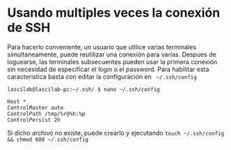 # Usando multiples veces la conexión de SSH
Para hacerlo conveniente, un usuario que utilice varias terminales simultaneamente, 
puede reutilizar una conexión para varias. Despues de loguearse, las terminales 
subsecuentes pueden usar la primera conexión sin necesidad de especificar el login o el password.
Para habilitar esta caracteristica basta con editar la configuración en ` ~/.ssh/config`

```
lascilab@lascilab-pc:~/.ssh/ $ nano ~/.ssh/config

Host *
ControlMaster auto
ControlPath /tmp/%r@%h:%p
ControlPersist 2h
```

Si dicho archivo no existe, puede crearlo y ejecutando `touch ~/.ssh/config && chmod 600 ~/.ssh/config`
